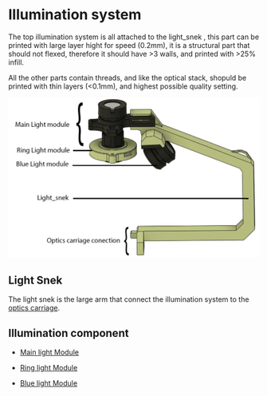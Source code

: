 # Illumination system

The top illumination system is all attached to the light_snek , this part can be printed with large layer hight for speed (0.2mm), it is a structural part that should not flexed, therefore it should have >3 walls, and printed with >25% infill.

All the other parts contain threads, and like the optical stack, shopuld be printed with thin layers (<0.1mm), and highest possible quality setting.

![view of overall top side illumination](overall.jpg)

## Light Snek

The light snek is the large arm that connect the illumination system to the [optics carriage](../mecanical_stage/Focus_axis/readme.md).

## Illumination component

* [Main light Module](./main_light_module/readme.md)

* [Ring light Module](./ring_light_module/readme.md)

* [Blue light Module](./blue_light_module/readme.md)
